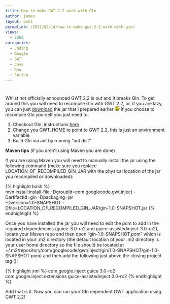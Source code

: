 ```yaml
---
title: How to make GWT 2.2 work with GIn
author: james
layout: post
permalink: /2011/02/14/how-to-make-gwt-2-2-work-with-gin/
views:
  - 2368
categories:
  - Coding
  - Google
  - GWT
  - Java
  - Roo
  - Spring
---
```

# 

Whilst not officially announced GWT 2.2 is out and it breaks GIn. To get around this you will need to recompile GIn with GWT 2.2, or, if you are lazy, you can just [download][1] the jar that I prepared earlier ![:)][2] If you choose to recompile GIn yourself you just need to:

 [1]: /files/2011/02/gin-1.0-SNAPSHOT.jar_.zip
 [2]: /assets/images/icon_smile.gif

1.  Checkout GIn, instructions [here][3]
2.  Change you GWT_HOME to point to GWT 2.2, this is just an environment variable
3.  Build GIn via ant by running “ant dist”

 [3]: http://code.google.com/p/google-gin/source/checkout "Checkout GIn"

**Maven tips** (if you aren’t using Maven you are done)

If you are using Maven you will need to manually install the jar using the following command (make sure you replace LOCATION\_OF\_RECOMPILED\_GIN\_JAR with the physical location of the jar you recompiled or downloaded):

 {% highlight bash %}   
    mvn install:install-file -DgroupId=com.googlecode.gwt.inject -DartifactId=gin -Dpackaging=jar \
    -Dversion=1.0-SNAPSHOT -Dfile=LOCATION_OF_RECOMPILED_GIN_JAR/gin-1.0-SNAPSHOT.jar
    {% endhighlight %}

Once you have installed the jar you will need to edit the pom to add in the required dependencies (guice-3.0-rc2 and guice-assistedinject-3.0-rc2), locate your Maven repo and then open “gin-1.0-SNAPSHOT.pom” which is located in your .m2 directory (the default location of your .m2 directory is your user home directory so the file should be located at ~/.m2/repository/com/googlecode/gwt/inject/gin/1.0-SNAPSHOT/gin-1.0-SNAPSHOT.pom) and then add the following just above the closing project tag ():
 
{% highlight xml %}
  <dependencies>
    <dependency>
      <groupId>com.google.inject</groupId>
      <artifactId>guice</artifactId>
      <version>3.0-rc2</version>
    </dependency>
    <dependency>
      <groupId>com.google.inject.extensions</groupId>
      <artifactId>guice-assistedinject</artifactId>
      <version>3.0-rc2</version>
    </dependency>
  </dependencies>
{% endhighlight %}
    	
    

Add that is it. Now you can run your GIn dependent GWT application using GWT 2.2!